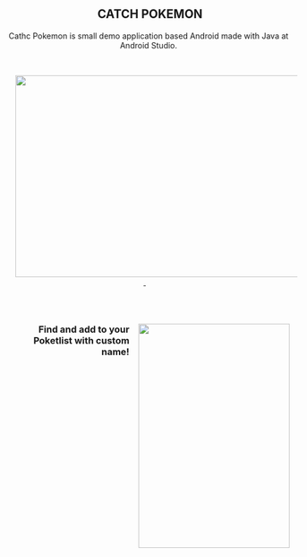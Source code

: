 <p style="text-align: center;"><br /></p><h2 style="text-align: center;">&nbsp;<b>CATCH POKEMON</b></h2><p style="text-align: center;">Cathc Pokemon is small demo application based Android made with Java at Android Studio.</p><p style="text-align: center;"><br /></p><div class="separator" style="clear: both; text-align: center;"><a href="https://1.bp.blogspot.com/-ShUVaTBqD7o/YVz-0fQdl3I/AAAAAAAAABY/PiB2rl5r2CAafQORHgC1lOjjcR9gw5xwgCLcBGAsYHQ/s2048/Slide%2B16_9%2B-%2B1%25283%2529.png" imageanchor="1" style="margin-left: 1em; margin-right: 1em;"><img border="0" data-original-height="1152" data-original-width="2048" height="360" src="https://1.bp.blogspot.com/-ShUVaTBqD7o/YVz-0fQdl3I/AAAAAAAAABY/PiB2rl5r2CAafQORHgC1lOjjcR9gw5xwgCLcBGAsYHQ/w640-h360/Slide%2B16_9%2B-%2B1%25283%2529.png" width="640" />&nbsp;</a></div><div class="separator" style="clear: both; text-align: right;"><h3><b>&nbsp;</b></h3></div><div class="separator" style="clear: both; text-align: right;"><div class="separator" style="clear: both;"><h3><b><a href="https://1.bp.blogspot.com/-0mGtZezrA1Q/YVz_pXk6E6I/AAAAAAAAABg/EG8LyxrVjR8FaKgGLYkLYuvtrWSjHyhcwCLcBGAsYHQ/s2048/Slide%2B16_9%2B-%2B1%25284%2529.png" imageanchor="1" style="clear: right; float: right; margin-bottom: 1em; margin-left: 1em;"><img border="0" data-original-height="2048" data-original-width="1382" height="400" src="https://1.bp.blogspot.com/-0mGtZezrA1Q/YVz_pXk6E6I/AAAAAAAAABg/EG8LyxrVjR8FaKgGLYkLYuvtrWSjHyhcwCLcBGAsYHQ/w270-h400/Slide%2B16_9%2B-%2B1%25284%2529.png" width="270" /></a></b></h3></div><div><h3><b>&nbsp;Find and add to your Poketlist with custom name!</b></h3></div></div><div class="separator" style="clear: both; text-align: center;">&nbsp;</div><div class="separator" style="clear: both; text-align: center;">&nbsp;</div><div class="separator" style="clear: both; text-align: center;"></div><div class="separator" style="clear: both; text-align: right;"><br /></div><div class="separator" style="clear: both; text-align: right;">&nbsp;</div><p></p>
